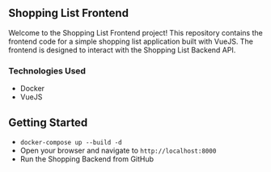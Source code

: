 ## Shopping List Frontend

Welcome to the Shopping List Frontend project! This repository contains the frontend code for a simple shopping list application built with VueJS. The frontend is designed to interact with the Shopping List Backend API.

### Technologies Used
* Docker
* VueJS

## Getting Started

- ```docker-compose up --build -d```
- Open your browser and navigate to `http://localhost:8000`
- Run the Shopping Backend from GitHub

